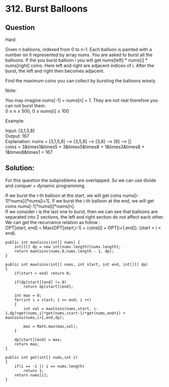 # 312. Burst Balloons

## Question  
Hard

Given n balloons, indexed from 0 to n-1. Each balloon is painted with a number on it represented by array nums. You are asked to burst all the balloons. If the you burst balloon i you will get nums[left] * nums[i] * nums[right] coins. Here left and right are adjacent indices of i. After the burst, the left and right then becomes adjacent.

Find the maximum coins you can collect by bursting the balloons wisely.  

Note:

You may imagine nums[-1] = nums[n] = 1. They are not real therefore you can not burst them.  
0 ≤ n ≤ 500, 0 ≤ nums[i] ≤ 100  

Example:

Input: [3,1,5,8]  
Output: 167  
Explanation: nums = [3,1,5,8] --> [3,5,8] -->   [3,8]   -->  [8]  --> []  
             coins =  3&times1&times5      +  3&times5&times8    +  1&times3&times8      + 1&times8&times1   = 167  

## Solution:

For this question the subproblems are overlapped. So we can use divide and conquer + dynamic programming.

If we burst the i-th balloon at the start, we will get coins nums[i-1]*nums[i]*nums[i+1]. If we burst the i-th balloon at the end, we will get coins nums[-1]*nums[i]*nums[n].  
If we consider i is the last one to burst, then we can see that balloons are separated into 2 sections, the left and right section do not affect each other. We can get the recurrance relation as follow :  
OPT[start, end] = Max(OPT[start,i-1] + coins[i] + OPT[i+1,end]). (start < i < end).

	public int maxCoins(int[] nums) {
        int[][] dp = new int[nums.length][nums.length];
        return maxCoins(nums,0,nums.length - 1, dp);
    }
    
    public int maxCoins(int[] nums, int start, int end, int[][] dp)
    {
        if(start > end) return 0;
        
        if(dp[start][end] != 0)
            return dp[start][end];
        
        int max = 0;
        for(int i = start; i <= end; i ++)
        {
            int val = maxCoins(nums,start, i-1,dp)+get(nums,i)*get(nums,start-1)*get(nums,end+1) + maxCoins(nums,i+1,end,dp);
            
            max = Math.max(max,val);
        }
        
        dp[start][end] = max;
        return max;
    }
    
    public int get(int[] nums,int i)
    {
        if(i == -1 || i == nums.length)
            return 1;
        return nums[i];
    }
